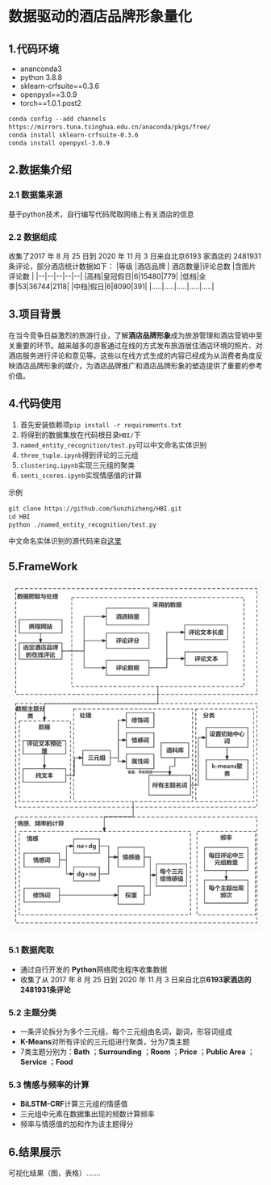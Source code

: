 ﻿# 数据驱动的酒店品牌形象量化

## 1.代码环境
- ananconda3
- python 3.8.8
- sklearn-crfsuite==0.3.6
- openpyxl==3.0.9
- torch==1.0.1.post2
```
conda config --add channels https://mirrors.tuna.tsinghua.edu.cn/anaconda/pkgs/free/ 
conda install sklearn-crfsuite-0.3.6 
conda install openpyxl-3.0.9
```
## 2.数据集介绍
### 2.1 数据集来源
基于python技术，自行编写代码爬取网络上有关酒店的信息
### 2.2 数据组成
收集了2017 年 8 月 25 日到 2020 年 11 月 3 日来自北京6193 家酒店的 2481931 条评论，部分酒店统计数据如下：
|等级 |酒店品牌 | 酒店数量|评论总数 |含图片评论数 |
|--|--|--|--|--|
|高档|皇冠假日|6|15480|779|
|低档|全季|53|36744|2118|
|中档|假日|6|8090|391|
|.....|.....|.....|.....|.....|


## 3.项目背景

在当今竞争日益激烈的旅游行业，了解**酒店品牌形象**成为旅游管理和酒店营销中至关重要的环节。越来越多的游客通过在线的方式发布旅游居住酒店环境的照片、对酒店服务进行评论和意见等。这些以在线方式生成的内容已经成为从消费者角度反映酒店品牌形象的媒介，为酒店品牌推广和酒店品牌形象的塑造提供了重要的参考价值。


## 4.代码使用
1. 首先安装依赖项`pip install -r requirements.txt`
2. 将得到的数据集放在代码根目录`HBI/`下
3. `named_entity_recognition/test.py`可以中文命名实体识别
4. `three_tuple.ipynb`得到评论的三元组
5. `clustering.ipynb`实现三元组的聚类
6. `senti_scores.ipynb`实现情感值的计算

示例
```
git clone https://github.com/Sunzhizheng/HBI.git
cd HBI
python ./named_entity_recognition/test.py
```
中文命名实体识别的源代码来自[这里](https://github.com/luopeixiang/named_entity_recognition)

## 5.FrameWork
![输入图片说明](/image/cc535c1db4788dc8cca8925cce006b0.jpg)


### 5.1 数据爬取

- 通过自行开发的 **Python**网络爬虫程序收集数据
- 收集了从 2017 年 8 月 25 日到 2020 年 11 月 3 日来自北京**6193家酒店的2481931条评论**

### 5.2 主题分类
- 一条评论拆分为多个三元组，每个三元组由名词，副词，形容词组成
- **K-Means**对所有评论的三元组进行聚类，分为7类主题
- 7类主题分别为：**Bath** ；**Surrounding** ；**Room** ；**Price** ；**Public Area** ；**Service** ；**Food**

### 5.3 情感与频率的计算
- **BiLSTM-CRF**计算三元组的情感值
- 三元组中元素在数据集出现的频数计算频率
- 频率与情感值的加和作为该主题得分

## 6.结果展示
可视化结果（图，表格）.......

